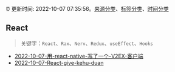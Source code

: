 :alarm_clock: 更新时间: 2022-10-07 07:35:56。[来源分类](../README.md)、[标签分类](../TAGS.md)、[时间分类](../TIMELINE.md)

## React


> 关键字：`React`、`Rax`、`Nerv`、`Redux`、`useEffect`、`Hooks`



- [2022-10-07-用-react-native-写了一个-V2EX-客户端](https://www.v2ex.com/t/885008) 
- [2022-10-07-React-give-kehu-duan](https://www.v2ex.com/t/884989) 